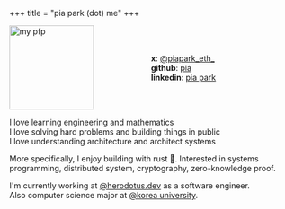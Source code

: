 +++
title = "pia park (dot) me"
+++

<div style="display: flex; align-items: center;">
 <div style="flex: 1;">
    <img src="/images/pfp.png" alt="my pfp" style="width:150px;height:150px;">
  </div>
  <div style="flex: 1;">

**x**: [@piapark_eth\_](https://x.com/piapark_eth)\
**github**: [pia](https://github.com/rkdud007) \
**linkedin**: [pia park](https://www.linkedin.com/in/pia-park-436336221/)

</div>

</div>

I love learning engineering and mathematics \
I love solving hard problems and building things in public \
I love understanding architecture and architect systems

More specifically, I enjoy building with rust 🦀. Interested in systems programming, distributed system, cryptography, zero-knowledge proof.

I'm currently working at [@herodotus.dev](https://github.com/HerodotusDev) as a software engineer. \
Also computer science major at [@korea university](https://korea.edu/mbshome/mbs/en/index.do).
